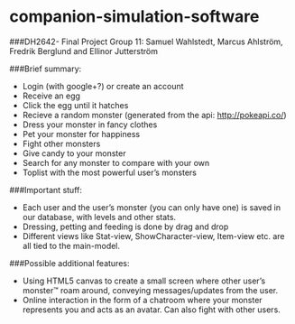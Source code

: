 # companion-simulation-software
###DH2642- Final Project
Group 11: Samuel Wahlstedt, Marcus Ahlström, Fredrik Berglund and Ellinor Jutterström

###Brief summary:
- Login (with google+?) or create an account
- Receive an egg
- Click the egg until it hatches
- Recieve a random monster (generated from the api: http://pokeapi.co/)
- Dress your monster in fancy clothes
- Pet your monster for happiness
- Fight other monsters
- Give candy to your monster
- Search for any monster to compare with your own
- Toplist with the most powerful user’s monsters

###Important stuff:
- Each user and the user’s monster (you can only have one) is saved in our database, with levels and other stats.
- Dressing, petting and feeding is done by drag and drop
- Different views like Stat-view, ShowCharacter-view, Item-view etc. are all tied to the main-model.

###Possible additional features:
- Using  HTML5 canvas to create a small screen where other user’s monster™ roam around, conveying messages/updates from the user.
- Online interaction in the form of a chatroom where your monster represents you and acts as an avatar. Can also fight with other users.

